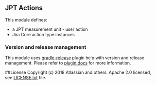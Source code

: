 ## JPT Actions

This module defines:
  * a JPT measurement unit - user action
  * Jira Core action type instances
   

### Version and release management
This module uses [gradle-release](https://bitbucket.org/atlassian/gradle-release/src/master/) plugin help with 
version and release management. 
Please refer to [plugin docs](https://bitbucket.org/atlassian/gradle-release/src/release-0.0.2/README.md) for more information.


##License
Copyright (c) 2018 Atlassian and others.
Apache 2.0 licensed, see [LICENSE.txt](LICENSE.txt) file.


